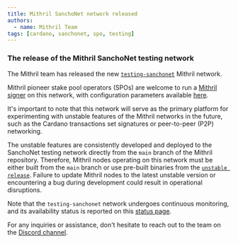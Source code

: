 ```yaml
---
title: Mithril SanchoNet network released
authors:
  - name: Mithril Team
tags: [cardano, sanchonet, spo, testing]
---
```


### The release of the Mithril SanchoNet testing network 

The Mithril team has released the new [`testing-sanchonet`](https://mithril.network/explorer/?aggregator=https%3A%2F%2Faggregator.testing-sanchonet.api.mithril.network%2Faggregator)  Mithril network.

Mithril pioneer stake pool operators (SPOs) are welcome to run a [Mithril signer](https://mithril.network/doc/next/manual/getting-started/run-signer-node) on this network, with configuration parameters available [here](https://mithril.network/doc/manual/developer-docs/references/#mithril-networks).

It's important to note that this network will serve as the primary platform for experimenting with unstable features of the Mithril networks in the future, such as the Cardano transactions set signatures or peer-to-peer (P2P) networking.

The unstable features are consistently developed and deployed to the SanchoNet testing network directly from the `main` branch of the Mithril repository. Therefore, Mithril nodes operating on this network must be either built from the `main` branch or use pre-built binaries from the [`unstable release`](https://github.com/input-output-hk/mithril/releases/tag/unstable). Failure to update Mithril nodes to the latest unstable version or encountering a bug during development could result in operational disruptions. 

Note that the `testing-sanchonet` network undergoes continuous monitoring, and its availability status is reported on this [status page](https://mithril.cronitorstatus.com/).

For any inquiries or assistance, don't hesitate to reach out to the team on the [Discord channel](https://discord.gg/5kaErDKDRq). 
